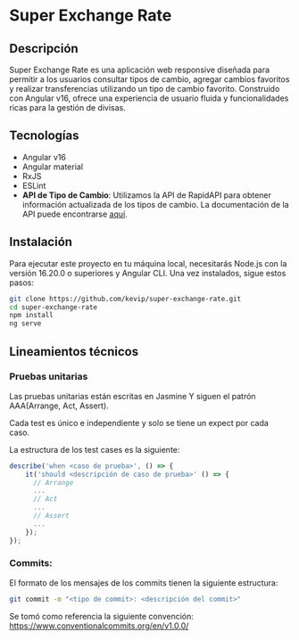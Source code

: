 # Super Exchange Rate

## Descripción
Super Exchange Rate es una aplicación web responsive diseñada para permitir a los usuarios consultar tipos de cambio, agregar cambios favoritos y realizar transferencias utilizando un tipo de cambio favorito. Construido con Angular v16, ofrece una experiencia de usuario fluida y funcionalidades ricas para la gestión de divisas.

## Tecnologías
- Angular v16
- Angular material
- RxJS
- ESLint
- **API de Tipo de Cambio**: Utilizamos la API de RapidAPI para obtener información actualizada de los tipos de cambio. La documentación de la API puede encontrarse [aquí](https://rapidapi.com/principalapis/api/currency-conversion-and-exchange-rates/).

## Instalación
Para ejecutar este proyecto en tu máquina local, necesitarás Node.js con la versión 16.20.0 o superiores y Angular CLI.
Una vez instalados, sigue estos pasos:

```bash
git clone https://github.com/kevip/super-exchange-rate.git
cd super-exchange-rate
npm install
ng serve
```

## Lineamientos técnicos

### Pruebas unitarias
Las pruebas unitarias están escritas en Jasmine Y siguen el patrón AAA(Arrange, Act, Assert).

Cada test es único e independiente y solo se tiene un expect por cada caso.

La estructura de los test cases es la siguiente:

```js
describe('when <caso de prueba>', () => {
    it('should <descripción de caso de prueba>' () => {
      // Arrange
      ...
      // Act
      ...
      // Assert
      ...
    });
});
```

### Commits:
El formato de los mensajes de los commits tienen la siguiente estructura:
```bash
git commit -m "<tipo de commit>: <descripción del commit>"
```
Se tomó como referencia la siguiente convención: https://www.conventionalcommits.org/en/v1.0.0/
